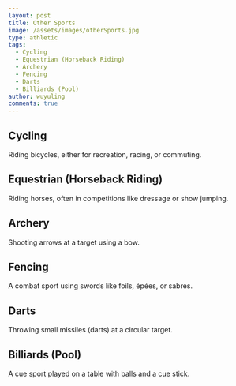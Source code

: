 ```yaml
---
layout: post
title: Other Sports
image: /assets/images/otherSports.jpg
type: athletic
tags:
  - Cycling
  - Equestrian (Horseback Riding)
  - Archery
  - Fencing
  - Darts
  - Billiards (Pool)
author: wuyuling
comments: true
---
```

## Cycling
Riding bicycles, either for recreation, racing, or commuting.

## Equestrian (Horseback Riding)
Riding horses, often in competitions like dressage or show jumping.

## Archery
Shooting arrows at a target using a bow.

## Fencing
A combat sport using swords like foils, épées, or sabres.

## Darts
Throwing small missiles (darts) at a circular target.

## Billiards (Pool)
A cue sport played on a table with balls and a cue stick.
